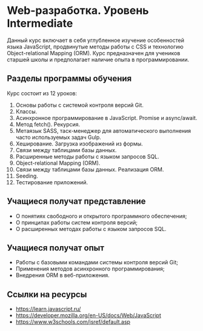 # Web-разработка. Уровень Intermediate 

Данный курс включает в себя углубленное изучение особенностей языка JavaScript,
продвинутые методы работы с CSS и технологию Object-relational Mapping (ORM).
Курс предназначен для учеников старшей школы и предполагает наличие опыта в
программировании.

## Разделы программы обучения

Курс состоит из 12 уроков:

1. Основы работы с системой контроля версий Git.
2. Классы.
3. Асинхронное программирование в JavaScript. Promise и async/await.
4. Метод fetch(). Рекурсия.
5. Метаязык SASS, таск-менеджер для автоматического выполнения часто 
используемых задач Gulp.
6. Хеширование. Загрузка изображений из формы.
7. Связи между таблицами базы данных.
8. Расширенные методы работы с языком запросов SQL.
9. Object-relational Mapping (ORM).
10. Связи между таблицами базы данных. Реализация ORM.
11. Seeding.
12. Тестирование приложений.

## Учащиеся получат представление 

- О понятиях свободного и открытого программного обеспечения;
- О принципах работы систем контроля версий;
- О расширенных методах работы с языком запросов SQL. 

## Учащиеся получат опыт

- Работы с базовыми командами системы контроля версий Git;
- Применения методов асинхронного программирования;
- Внедрения ORM в веб-приложения.

## Ссылки на ресурсы

- https://learn.javascript.ru/
- https://developer.mozilla.org/en-US/docs/Web/JavaScript
- https://www.w3schools.com/jsref/default.asp
